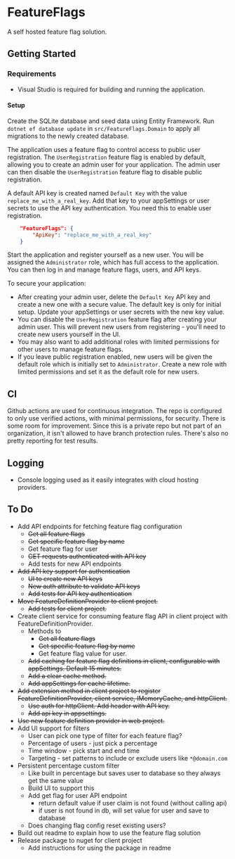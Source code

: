 # FeatureFlags

A self hosted feature flag solution.

## Getting Started

### Requirements

- Visual Studio is required for building and running the application.

#### Setup

Create the SQLite database and seed data using Entity Framework.  Run `dotnet ef database update` in `src/FeatureFlags.Domain` to apply all migrations to the newly created database.

The application uses a feature flag to control access to public user registration.  The `UserRegistration` feature flag is enabled by default, allowing you to create an admin user for your application.  The admin user can then disable the `UserRegistration` feature flag to disable public registration.

A default API key is created named `Default Key` with the value `replace_me_with_a_real_key`.  Add that key to your appSettings or user secrets to use the API key authentication.  You need this to enable user registration.
```json
    "FeatureFlags": {
        "ApiKey": "replace_me_with_a_real_key"
    }
```

Start the application and register yourself as a new user.  You will be assigned the `Administrator` role, which has full access to the application.  You can then log in and manage feature flags, users, and API keys.

To secure your application:
- After creating your admin user, delete the `Default Key` API key and create a new one with a secure value.  The default key is only for initial setup.  Update your appSettings or user secrets with the new key value.
- You can disable the `UserRegistration` feature flag after creating your admin user.  This will prevent new users from registering - you'll need to create new users yourself in the UI.
- You may also want to add additional roles with limited permissions for other users to manage feature flags.
- If you leave public registration enabled, new users will be given the default role which is initially set to `Administrator`. Create a new role with limited permissions and set it as the default role for new users.

## CI

Github actions are used for continuous integration.  The repo is configured to only use verified actions, with minimal permissions, for security.  There is some room for improvement.  Since this is a private repo but not part of an organization, it isn't allowed to have branch protection rules.  There's also no pretty reporting for test results.

## Logging

- Console logging used as it easily integrates with cloud hosting providers.

## To Do

- Add API endpoints for fetching feature flag configuration
    - ~~Get all feature flags~~
    - ~~Get specific feature flag by name~~
    - Get feature flag for user
    - ~~GET requests authenticated with API key~~
    - Add tests for new API endpoints
- ~~Add API key support for authentication~~
    - ~~UI to create new API keys~~
    - ~~New auth attribute to validate API keys~~
    - ~~Add tests for API key authentication~~
- ~~Move FeatureDefinitionProvider to client project.~~
    - ~~Add tests for client project.~~
- Create client service for consuming feature flag API in client project with FeatureDefinitionProvider.
    - Methods to
        - ~~Get all feature flags~~
        - ~~Get specific feature flag by name~~
        - Get feature flag value for user.
    - ~~Add caching for feature flag definitions in client, configurable with appSettings. Default 15 minutes.~~
    - ~~Add a clear cache method.~~
    - ~~Add appSettings for cache lifetime.~~
- ~~Add extension method in client project to register FeatureDefinitionProvider, client service, IMemoryCache, and httpClient.~~
    - ~~Use auth for httpClient. Add header with API key.~~
    - ~~Add api key in appsettings.~~
- ~~Use new feature definition provider in web project.~~
- Add UI support for filters
    - User can pick one type of filter for each feature flag?
    - Percentage of users - just pick a percentage
    - Time window - pick start and end time
    - Targeting - set patterns to include or exclude users like `*@domain.com`
- Persistent percentage custom filter
    - Like built in percentage but saves user to database so they always get the same value
    - Build UI to support this
    - Add get flag for user API endpoint
        - return default value if user claim is not found (without calling api)
        - if user is not found in db, will set value for user and save to database
    - Does changing flag config reset existing users?
- Build out readme to explain how to use the feature flag solution
- Release package to nuget for client project
    - Add instructions for using the package in readme
